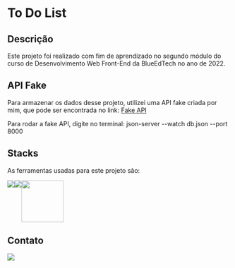 # To Do List

## Descrição

Este projeto foi realizado com fim de aprendizado no segundo módulo do curso de Desenvolvimento Web Front-End da BlueEdTech no ano de 2022.

## API Fake

Para armazenar os dados desse projeto, utilizei uma API fake criada por mim, que pode ser encontrada no link:
<a href="https://github.com/BiahLages/fake-api" target="_blank">Fake API</a>

Para rodar a fake API, digite no terminal: json-server --watch db.json --port 8000

## Stacks

As ferramentas usadas para este projeto são:

<div style="display: flex">
    <img src="https://img.icons8.com/color/96/000000/javascript--v1.png"/>
    <img src="https://img.icons8.com/ios-filled/100/000000/css3.png"/>
    <img src="https://img.icons8.com/officexs/344/react.png" height="95px"/>
</div>

## Contato

<a href="https://www.linkedin.com/in/beatriz-lages-melga%C3%A7o-036553218/" target="_blank">
    <img src="https://img.icons8.com/color/96/000000/linkedin-circled--v1.png"/>
</a>
